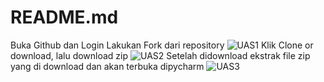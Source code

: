 # README.md
Buka Github dan Login
Lakukan Fork dari repository 
![UAS1](https://user-images.githubusercontent.com/46735232/55852452-4c47d780-5b87-11e9-8630-687cf85fc7af.JPG)
Klik Clone or download, lalu download zip
![UAS2](https://user-images.githubusercontent.com/46735232/55852456-4e119b00-5b87-11e9-81c1-f7d2892d42fe.JPG)
Setelah didownload ekstrak file zip yang di download dan akan terbuka dipycharm
![UAS3](https://user-images.githubusercontent.com/46735232/55852460-4fdb5e80-5b87-11e9-9afa-df5adf17af6d.JPG)

